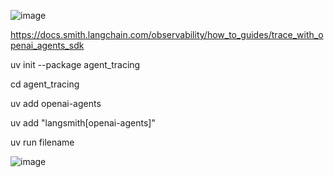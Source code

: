 ![image](https://github.com/user-attachments/assets/d7588f09-52a2-4648-ab3d-a241252eee0f)



https://docs.smith.langchain.com/observability/how_to_guides/trace_with_openai_agents_sdk


uv init --package agent_tracing

cd agent_tracing


uv add openai-agents


uv add  "langsmith[openai-agents]"


uv run filename

![image](https://github.com/user-attachments/assets/b78c6780-1a44-40d1-a9bd-b797e5c5915b)
